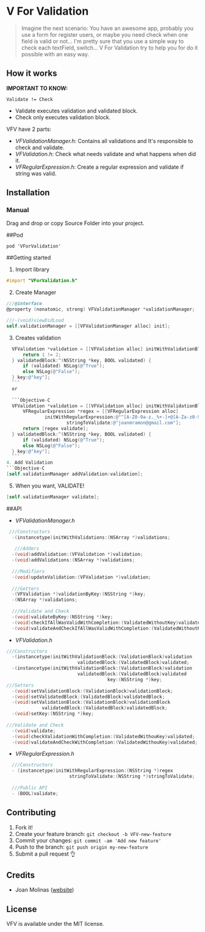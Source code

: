 # V For Validation

>Imagine the next scenario: You have an awesome app, probably you use a form for register
>users, or maybe you need check when one field is valid or not...
>I'm pretty sure that you use a simple way to check each textField, switch...
>V For Validation try to help you for do it possible with an easy way.

## How it works

**IMPORTANT TO KNOW:** 

    Validate != Check

- Validate executes validation and validated block.
- Check only executes validation block.

VFV have 2 parts:

  - *VFValidationManager.h*: Contains all validations and It's responsible to check and validate.
  - *VFValidation.h*: Check what needs validate and what happens when did it.
  - *VFRegularExpression.h*: Create a regular expression and validate if string was valid.
  

## Installation

### Manual
Drag and drop or copy Source Folder into your project.

##Pod 
```
pod 'VForValidation'
```

##Getting started
  
  1. Import library
  ```Objective-C
  #import "VForValidation.h"
  ```
 
  2. Create Manager
  ```Objective-C
  ///@interface
  @property (nonatomic, strong) VFValidationManager *validationManager;
  
  ///-(void)viewDidLoad
  self.validationManager = [[VFValidationManager alloc] init];
  ```
 
  3. Creates validation
  ```Objective-C
    VFValidation *validation = [[VFValidation alloc] initWithValidationBlock:^BOOL{
        return 1 != 2;
    } validatedBlock:^(NSString *key, BOOL validated) {
        if (validated) NSLog(@"True");
        else NSLog(@"False");
    } key:@"key"];
    ```
    or
    
    ```Objective-C
    VFValidation *validation = [[VFValidation alloc] initWithValidationBlock:^BOOL{
        VFRegularExpression *regex = [[VFRegularExpression alloc]   
                initWithRegularExpression:@"^[A-Z0-9a-z._%+-]+@[A-Za-z0-9.-]+\\.[A-Za-z]{2,4}$" 
                        stringToValidate:@"joanmramon@gmail.com"];
        return [regex validate];
    } validatedBlock:^(NSString *key, BOOL validated) {
        if (validated) NSLog(@"True");
        else NSLog(@"False");
    } key:@"key"];
    ```
  4. Add Validation
  ```Objective-C
  [self.validationManager addValidation:validation]; 
  ```
  
  5. When you want, VALIDATE!
  ```Objective-C
  [self.validationManager validate];
  ```
  
##API
  - *VFValidationManager.h*
  ```Objective-C
   ///Constructors
    -(instancetype)initWithValidations:(NSArray *)validations;
    
     ///Adders
    -(void)addValidation:(VFValidation *)validation;
    -(void)addValidations:(NSArray *)validations;
    
    ///Modifiers
    -(void)updateValidation:(VFValidation *)validation;
    
    ///Getters
    -(VFValidation *)validationByKey:(NSString *)key;
    -(NSArray *)validations;
    
    ///Validate and Check
    -(void)validateByKey:(NSString *)key;
    -(void)checkIfAllWasValidWithCompletion:(ValidatedWithoutKey)validated;
    -(void)validateAndCheckIfAllWasValidWithCompletion:(ValidatedWithoutKey)validated;
  ```

  
  - *VFValidation.h*
  ```Objective-C
  ///Constructors
    -(instancetype)initWithValidationBlock:(ValidationBlock)validation
                            validatedBlock:(ValidatedBlock)validated;
    -(instancetype)initWithValidationBlock:(ValidationBlock)validation
                            validatedBlock:(ValidatedBlock)validated
                                       key:(NSString *)key;
  ///Setters
    -(void)setValidationBlock:(ValidationBlock)validationBlock;
    -(void)setValidatedBlock:(ValidatedBlock)validatedBlock;
    -(void)setValidationBlock:(ValidationBlock)validationBlock
               validatedBlock:(ValidatedBlock)validatedBlock;
    -(void)setKey:(NSString *)key;
    
  ///Validate and Check
    -(void)validate;
    -(void)checkValidationWithCompletion:(ValidatedWithouKey)validated;
    -(void)validateAndCheckWithCompletion:(ValidatedWithouKey)validated;
  ```
  
  - *VFRegularExpression.h*
  ```Objective-C
    ///Constructors
    - (instancetype)initWithRegularExpression:(NSString *)regex
                         stringToValidate:(NSString *)stringToValidate;
                         
    ///Public API
    - (BOOL)validate;
  ```
 
## Contributing

1. Fork it!
2. Create your feature branch: `git checkout -b VFV-new-feature`
3. Commit your changes: `git commit -am 'Add new feature'`
4. Push to the branch: `git push origin my-new-feature`
5. Submit a pull request 👌

## Credits
 - Joan Molinas ([website](http://www.joanmolinas.com))

## License

VFV is available under the MIT license.

